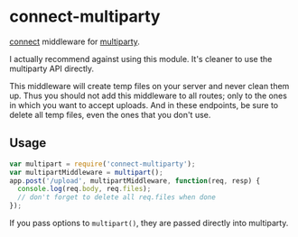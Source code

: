 # connect-multiparty

[connect](https://github.com/senchalabs/connect/) middleware for
[multiparty](https://github.com/andrewrk/node-multiparty/).

I actually recommend against using this module. It's cleaner to use the
multiparty API directly.

This middleware will create temp files on your server and never clean them
up. Thus you should not add this middleware to all routes; only to the ones
in which you want to accept uploads. And in these endpoints, be sure to
delete all temp files, even the ones that you don't use.

## Usage

```js
var multipart = require('connect-multiparty');
var multipartMiddleware = multipart();
app.post('/upload', multipartMiddleware, function(req, resp) {
  console.log(req.body, req.files);
  // don't forget to delete all req.files when done
});
```

If you pass options to `multipart()`, they are passed directly into
multiparty.
